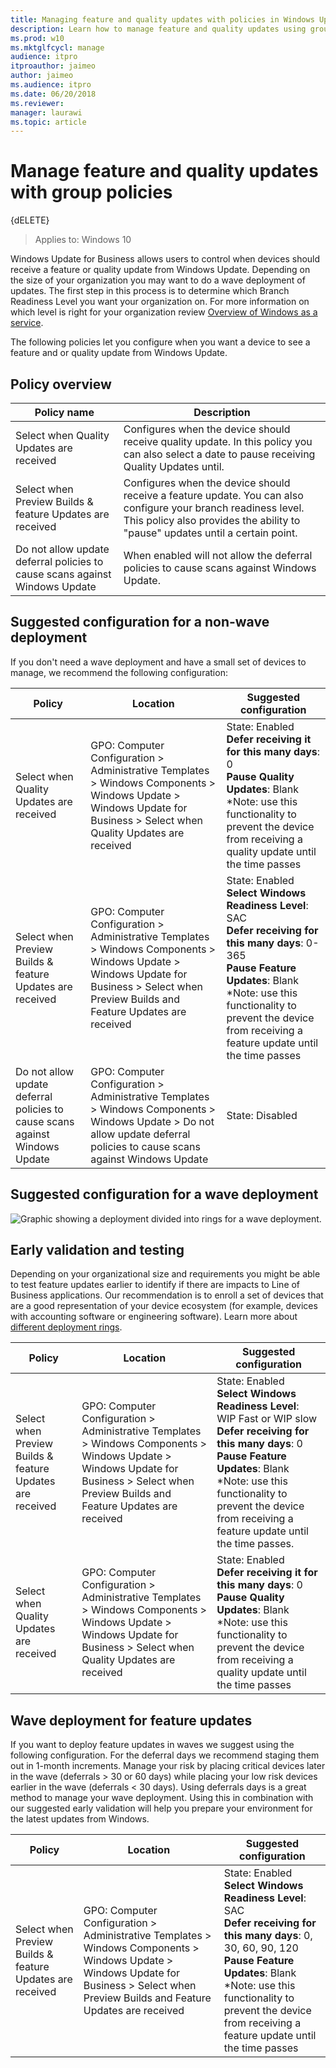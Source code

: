 ```yaml
---
title: Managing feature and quality updates with policies in Windows Update for Business (Windows 10)
description: Learn how to manage feature and quality updates using group policies in Windows Update for Business.
ms.prod: w10
ms.mktglfcycl: manage
audience: itpro
itproauthor: jaimeo
author: jaimeo
ms.audience: itpro
ms.date: 06/20/2018
ms.reviewer: 
manager: laurawi
ms.topic: article
---
```


# Manage feature and quality updates with group policies

{dELETE}

>Applies to: Windows 10

Windows Update for Business allows users to control when devices should receive a feature or quality update from Windows Update. Depending on the size of your organization you may want to do a wave deployment of updates. The first step in this process is to determine which Branch Readiness Level you want your organization on. For more information on which level is right for your organization review [Overview of Windows as a service](waas-overview.md). 

The following policies let you configure when you want a device to see a feature and or quality update from Windows Update. 

## Policy overview

|Policy name| Description |
|-|-|
|Select when Quality Updates are received|Configures when the device should receive quality update. In this policy you can also select a date to pause receiving Quality Updates until. |
|Select when Preview Builds & feature Updates are received|Configures when the device should receive a feature update. You can also configure your branch readiness level. This policy also provides the ability to "pause" updates until a certain point. |
|Do not allow update deferral policies to cause scans against Windows Update|When enabled will not allow the deferral policies to cause scans against Windows Update.|

## Suggested configuration for a non-wave deployment

If you don't need a wave deployment and have a small set of devices to manage, we recommend the following configuration:  

|Policy| Location|Suggested configuration |
|-|-|-|
|Select when Quality Updates are received | GPO: Computer Configuration > Administrative Templates > Windows Components > Windows Update > Windows Update for Business > Select when Quality Updates are received|State: Enabled <br>**Defer receiving it for this many days**: 0<br>**Pause Quality Updates**: Blank <br>*Note: use this functionality to prevent the device from receiving a quality update until the time passes|
|Select when Preview Builds & feature Updates are received |GPO: Computer Configuration > Administrative Templates > Windows Components > Windows Update > Windows Update for Business > Select when Preview Builds and Feature Updates are received|State: Enabled <br>**Select Windows Readiness Level**: SAC<br>**Defer receiving for this many days**: 0-365<br>**Pause Feature Updates**: Blank <br>*Note: use this functionality to prevent the device from receiving a feature update until the time passes|
|Do not allow update deferral policies to cause scans against Windows Update|GPO: Computer Configuration > Administrative Templates > Windows Components > Windows Update > Do not allow update deferral policies to cause scans against Windows Update|State: Disabled|

## Suggested configuration for a wave deployment
![Graphic showing a deployment divided into rings for a wave deployment.](images/wufb-wave-deployment.png)

## Early validation and testing
Depending on your organizational size and requirements you might be able to test feature updates earlier to identify if there are impacts to Line of Business applications. Our recommendation is to enroll a set of devices that are a good representation of your device ecosystem (for example, devices with accounting software or engineering software). Learn more about [different deployment rings](https://insider.windows.com/how-to-pc/#working-with-rings).

|Policy|Location|Suggested configuration |
|-|-|-|
|Select when Preview Builds & feature Updates are received |GPO: Computer Configuration > Administrative Templates > Windows Components > Windows Update > Windows Update for Business > Select when Preview Builds and Feature Updates are received|State: Enabled <br>**Select Windows Readiness Level**: WIP Fast or WIP slow<br>**Defer receiving for this many days**: 0<br>**Pause Feature Updates**: Blank *Note: use this functionality to prevent the device from receiving a feature update until the time passes.|
|Select when Quality Updates are received |GPO: Computer Configuration > Administrative Templates > Windows Components > Windows Update > Windows Update for Business > Select when Quality Updates are received|State: Enabled <br>**Defer receiving it for this many days**: 0 <br>**Pause Quality Updates**: Blank <br>*Note: use this functionality to prevent the device from receiving a quality update until the time passes|

## Wave deployment for feature updates

If you want to deploy feature updates in waves we suggest using the following configuration. For the deferral days we recommend staging them out in 1-month increments. Manage your risk by placing critical devices later in the wave (deferrals > 30 or 60 days) while placing your low risk devices earlier in the wave (deferrals < 30 days). Using deferrals days is a great method to manage your wave deployment. Using this in combination with our suggested early validation will help you prepare your environment for the latest updates from Windows. 

|Policy|Location|Suggested configuration |
|-|-|-|
|Select when Preview Builds & feature Updates are received |GPO: Computer Configuration > Administrative Templates > Windows Components > Windows Update > Windows Update for Business > Select when Preview Builds and Feature Updates are received|State: Enabled <br>**Select Windows Readiness Level**: SAC<br>**Defer receiving for this many days**: 0, 30, 60, 90, 120 <br>**Pause Feature Updates**: Blank <br>*Note: use this functionality to prevent the device from receiving a feature update until the time passes
